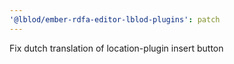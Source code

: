 ```yaml
---
'@lblod/ember-rdfa-editor-lblod-plugins': patch
---
```


Fix dutch translation of location-plugin insert button
